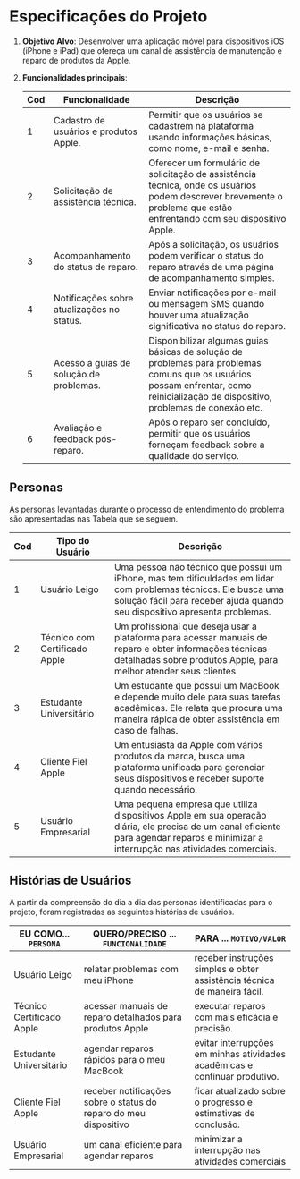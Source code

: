 # Especificações do Projeto

1. **Objetivo Alvo**: Desenvolver uma aplicação móvel para dispositivos iOS (iPhone e iPad) que ofereça um canal de assistência de manutenção e reparo de produtos da Apple.

2. **Funcionalidades principais**:

    | Cod   | Funcionalidade                            | Descrição                                                                                                     |
    | ---   | ---                                       | ---                                                                                                           |
    | 1     | Cadastro de usuários e produtos Apple.    | Permitir que os usuários se cadastrem na plataforma usando informações básicas, como nome, e-mail e senha.    |
    | 2     | Solicitação de assistência técnica.       | Oferecer um formulário de solicitação de assistência técnica, onde os usuários podem descrever brevemente o problema que estão enfrentando com seu dispositivo Apple. |
    | 3     | Acompanhamento do status de reparo.       | Após a solicitação, os usuários podem verificar o status do reparo através de uma página de acompanhamento simples.   |
    | 4     | Notificações sobre atualizações no status.| Enviar notificações por e-mail ou mensagem SMS quando houver uma atualização significativa no status do reparo.   |
    | 5     | Acesso a guias de solução de problemas.   | Disponibilizar algumas guias básicas de solução de problemas para problemas comuns que os usuários possam enfrentar, como reinicialização de dispositivo, problemas de conexão etc.   |
    | 6     | Avaliação e feedback pós-reparo.          | Após o reparo ser concluído, permitir que os usuários forneçam feedback sobre a qualidade do serviço. |

## Personas

As personas levantadas durante o processo de entendimento do problema são apresentadas nas Tabela que se seguem.

| Cod   | Tipo do Usuário   | Descrição         |
| ---   | ---               | ---               |
| 1     | Usuário Leigo  | Uma pessoa não técnico que possui um iPhone, mas tem dificuldades em lidar com problemas técnicos. Ele busca uma solução fácil para receber ajuda quando seu dispositivo apresenta problemas. |
| 2     | Técnico com Certificado Apple | Um profissional que deseja usar a plataforma para acessar manuais de reparo e obter informações técnicas detalhadas sobre produtos Apple, para melhor atender seus clientes.  |
| 3     | Estudante Universitário       | Um estudante que possui um MacBook e depende muito dele para suas tarefas acadêmicas. Ele relata que procura uma maneira rápida de obter assistência em caso de falhas.    |
| 4     | Cliente Fiel Apple  | Um entusiasta da Apple com vários produtos da marca, busca uma plataforma unificada para gerenciar seus dispositivos e receber suporte quando necessário. |
| 5     | Usuário Empresarial | Uma pequena empresa que utiliza dispositivos Apple em sua operação diária, ele precisa de um canal eficiente para agendar reparos e minimizar a interrupção nas atividades comerciais.  |

## Histórias de Usuários

A partir da compreensão do dia a dia das personas identificadas para o projeto, foram registradas as seguintes histórias de usuários.

|EU COMO... `PERSONA`| QUERO/PRECISO ... `FUNCIONALIDADE` |PARA ... `MOTIVO/VALOR`|
| ---                | ---                                | ---                   |
| Usuário Leigo      | relatar problemas com meu iPhone | receber instruções simples e obter assistência técnica de maneira fácil.      |
| Técnico Certificado Apple | acessar manuais de reparo detalhados para produtos Apple  | executar reparos com mais eficácia e precisão.|
| Estudante Universitário   | agendar reparos rápidos para o meu MacBook                | evitar interrupções em minhas atividades acadêmicas e continuar produtivo.|
| Cliente Fiel Apple        | receber notificações sobre o status do reparo do meu dispositivo | ficar atualizado sobre o progresso e estimativas de conclusão.|
| Usuário Empresarial       | um canal eficiente para agendar reparos                          | minimizar a interrupção nas atividades comerciais |
